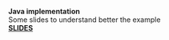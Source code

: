 **Java implementation**  
Some slides to understand better the example  
**[SLIDES](https://docs.google.com/presentation/d/1UMp_DE6tAPkTevUCn0h1y4kXzowZK7j8T7aOTkjOuj8/edit?usp=sharing)**
